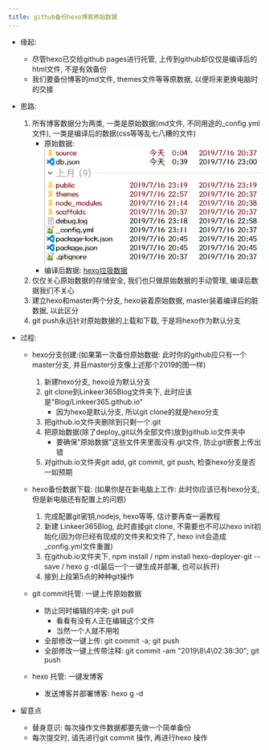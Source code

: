 ```yaml
---
title: github备份hexo博客原始数据
---
```


- 缘起:
    - 尽管hexo已交给github pages进行托管, 上传到github却仅仅是编译后的html文件, 不是有效备份
    - 我们要备份博客的md文件, themes文件等等原数据, 以便将来更换电脑时的交接

- 思路:
    1. 所有博客数据分为两类, 一类是原始数据(md文件, 不同用途的_config.yml文件), 一类是编译后的数据(css等等乱七八糟的文件)
        - 原始数据: ![hexo原始数据](/images/hexo原始数据-干净数据.jpg) 
        - 编译后数据: [hexo垃圾数据](/images/hexo编译数据-脏数据.jpg)
    2. 仅仅关心原始数据的存储安全, 我们也只做原始数据的手动管理, 编译后数据我们不关心
    3. 建立hexo和master两个分支, hexo装着原始数据, master装着编译后的脏数据, 以此区分
    4. git push永远针对原始数据的上载和下载, 于是将hexo作为默认分支

- 过程:
    - hexo分支创建:(如果第一次备份原始数据: 此时你的github应只有一个master分支, 并且master分支像上述那个2019的图一样)
        1. 新建hexo分支, hexo设为默认分支
        2. git clone到Linkeer365Blog文件夹下, 此时应该是"Blog/Linkeer365.github.io"
            - 因为hexo是默认分支, 所以git clone的就是hexo分支
        3. 把github.io文件夹删除到只剩一个.git
        4. 把原始数据(除了deploy_git以外全部文件)放到github.io文件夹中
            - 要确保"原始数据"这些文件夹里面没有.git文件, 防止git嵌套上传出错
        5. 对github.io文件夹git add, git commit, git push, 检查hexo分支是否一如预期

    - hexo备份数据下载: (如果你是在新电脑上工作: 此时你应该已有hexo分支, 但是新电脑还有配置上的问题)
        1. 完成配置git密钥,nodejs, hexo等等, 估计要再查一遍教程
        2. 新建 Linkeer365Blog, 此时直接git clone, 不需要也不可以hexo init初始化(因为你已经有现成的文件夹和文件了, hexo init会造成_config.yml文件重置)
        3. 在github.io文件夹下, npm install / npm install hexo-deployer-git --save / hexo g -d(最后一个一键生成并部署, 也可以拆开)
        4. 接到上段第5点的种种git操作
    - git commit托管: 一键上传原始数据
        - 防止同时编辑的冲突: git pull
            - 看看有没有人正在编辑这个文件
            - 当然一个人就不用啦
        - 全部修改一键上传: git commit -a; git push
        - 全部修改一键上传带注释: git commit -am "2019\8\4\02:38:30"; git push
    - hexo 托管: 一键发博客
        - 发送博客并部署博客: hexo g -d


- 留意点
    - 替身意识: 每次操作文件数据都要先做一个简单备份
    - 每次提交时, 请先进行git commit 操作, 再进行hexo 操作

